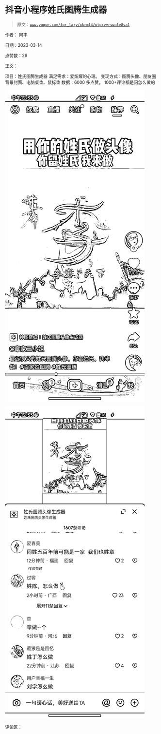 # 抖音小程序姓氏图腾生成器

> 原文：[`www.yuque.com/for_lazy/xkrm14/utpxvyrvwalv8va1`](https://www.yuque.com/for_lazy/xkrm14/utpxvyrvwalv8va1)

作者： 阿丰

日期：2023-03-14

点赞数：26

正文：

项目：姓氏图腾生成器 满足需求：爱炫耀的心理。 变现方式：图腾头像、朋友圈背景封面、电脑桌垫、鼠标垫 数据：6000 多点赞， 1000+评论都是问怎么做的

![](img/ef6860c17fbc8d98871d00bf07f23d3f.png)  

![](img/8eab6c9429b2833ce5218cdde170eb22.png)  

评论区：

